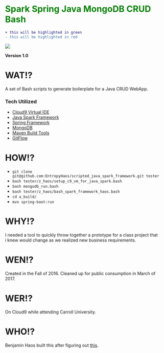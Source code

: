 <h1 style="color: green;">Spark Spring Java MongoDB CRUD Bash</h1>


```diff
+ this will be highlighted in green
- this will be highlighted in red
```

<a><img src="http://dump.thecybershadow.net/6c736bfd11ded8cdc5e2bda009a6694a/colortext.svg"/></a>


**Version 1.0**

# WAT!?

A set of Bash scripts to generate boilerplate for a Java CRUD WebApp.

### Tech Utilized

* [Cloud9 Virtual IDE](https://c9.io/)
* [Java Spark Framework](http://sparkjava.com/)
* [Spring Framework](https://spring.io/)
* [MongoDB](https://www.mongodb.com/)
* [Maven Build Tools](https://maven.apache.org/)
* [GitFlow](https://github.com/nvie/gitflow)

# HOW!?

* `git clone git@github.com:EntropyHaos/scripted_java_spark_framework.git tester`
* `bash tester/z_haos/setup_c9_vm_for_java_spark.bash `
* `bash mongodb_run.bash `
* `bash tester/z_haos/bash_spark_framework_haos.bash`
* `cd a_build/`
* `mvn spring-boot:run`

# WHY!?

I needed a tool to quickly throw together a prototype for a class project that i knew would change as we realized new business requirements.

# WEN!?

Created in the Fall of 2016. Cleaned up for public consumption in March of 2017.

# WER!?

On Cloud9 while attending Carroll University.

# WHO!?

Benjamin Haos built this after figuring out [this](https://github.com/prashantban/Java-Spark-FTL).